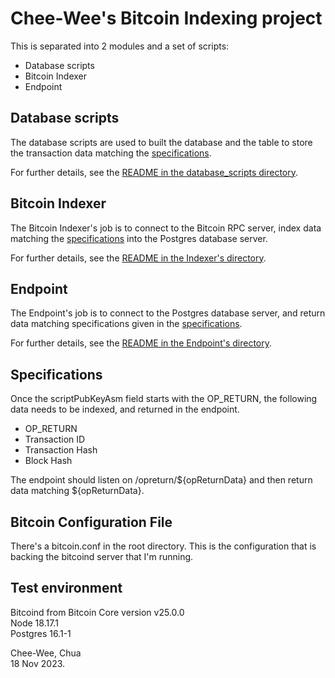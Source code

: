 # Chee-Wee's Bitcoin Indexing project

This is separated into 2 modules and a set of scripts:
* Database scripts
* Bitcoin Indexer
* Endpoint

## Database scripts
The database scripts are used to built the database and the table to store the transaction data matching the [specifications](#specifications).

For further details, see the [README in the database_scripts directory](./database_scripts/README.md).

## Bitcoin Indexer
The Bitcoin Indexer's job is to connect to the Bitcoin RPC server, index data matching the
[specifications](#specifications) into the Postgres database server.

For further details, see the [README in the Indexer's directory](./Indexer/README.md).

## Endpoint
The Endpoint's job is to connect to the Postgres database server, and return data matching
specifications given in the [specifications](#specifications).

For further details, see the [README in the Endpoint's directory](./Endpoint/README.md).

## Specifications
Once the scriptPubKeyAsm field starts with the OP_RETURN, the following data needs to be indexed, and returned in the endpoint.
* OP_RETURN
* Transaction ID
* Transaction Hash
* Block Hash

The endpoint should listen on /opreturn/${opReturnData} and then return data matching ${opReturnData}.

## Bitcoin Configuration File
There's a bitcoin.conf in the root directory. This is the configuration that is backing the
bitcoind server that I'm running.

## Test environment
Bitcoind from Bitcoin Core version v25.0.0   
Node 18.17.1   
Postgres 16.1-1   

Chee-Wee, Chua  
18 Nov 2023.
